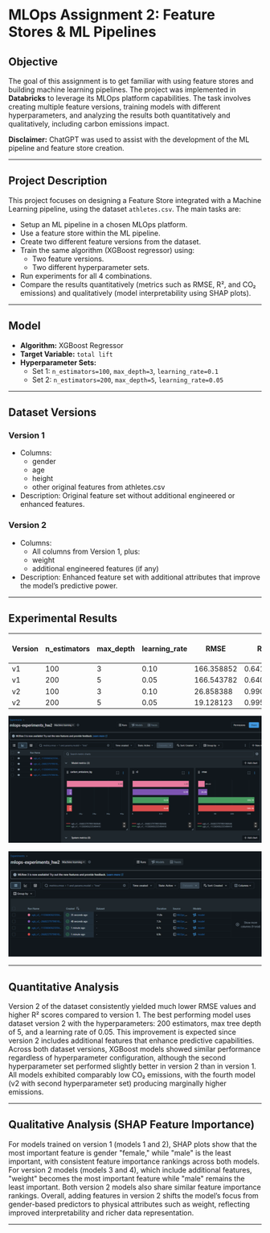 # MLOps Assignment 2: Feature Stores & ML Pipelines

## Objective
The goal of this assignment is to get familiar with using feature stores and building machine learning pipelines. The project was implemented in **Databricks** to leverage its MLOps platform capabilities. The task involves creating multiple feature versions, training models with different hyperparameters, and analyzing the results both quantitatively and qualitatively, including carbon emissions impact.

**Disclaimer:** ChatGPT was used to assist with the development of the ML pipeline and feature store creation.

---

## Project Description
This project focuses on designing a Feature Store integrated with a Machine Learning pipeline, using the dataset `athletes.csv`. The main tasks are:

- Setup an ML pipeline in a chosen MLOps platform.
- Use a feature store within the ML pipeline.
- Create two different feature versions from the dataset.
- Train the same algorithm (XGBoost regressor) using:
  - Two feature versions.
  - Two different hyperparameter sets.
- Run experiments for all 4 combinations.
- Compare the results quantitatively (metrics such as RMSE, R², and CO₂ emissions) and qualitatively (model interpretability using SHAP plots).

---

## Model

- **Algorithm:** XGBoost Regressor
- **Target Variable:** `total lift`
- **Hyperparameter Sets:**
  - Set 1: `n_estimators=100`, `max_depth=3`, `learning_rate=0.1`
  - Set 2: `n_estimators=200`, `max_depth=5`, `learning_rate=0.05`

---

## Dataset Versions

### Version 1
- Columns:
  - gender
  - age
  - height
  - other original features from athletes.csv
- Description: Original feature set without additional engineered or enhanced features.

### Version 2
- Columns:
  - All columns from Version 1, plus:
  - weight
  - additional engineered features (if any)
- Description: Enhanced feature set with additional attributes that improve the model’s predictive power.

---

## Experimental Results

| Version | n_estimators | max_depth | learning_rate | RMSE       | R²       | CO₂ Emissions (kg) |
|---------|--------------|-----------|---------------|------------|----------|--------------------|
| v1      | 100          | 3         | 0.10          | 166.358852 | 0.641063 | 0.000004           |
| v1      | 200          | 5         | 0.05          | 166.543782 | 0.640264 | 0.000004           |
| v2      | 100          | 3         | 0.10          | 26.858388  | 0.990592 | 0.000004           |
| v2      | 200          | 5         | 0.05          | 19.128123  | 0.995228 | 0.000041           |

![Performance Plots](xgb_plots.png)

![Runtimes](xgb_runtimes.png)

---

## Quantitative Analysis
Version 2 of the dataset consistently yielded much lower RMSE values and higher R² scores compared to version 1. The best performing model uses dataset version 2 with the hyperparameters: 200 estimators, max tree depth of 5, and a learning rate of 0.05. This improvement is expected since version 2 includes additional features that enhance predictive capabilities. Across both dataset versions, XGBoost models showed similar performance regardless of hyperparameter configuration, although the second hyperparameter set performed slightly better in version 2 than in version 1. All models exhibited comparably low CO₂ emissions, with the fourth model (v2 with second hyperparameter set) producing marginally higher emissions.

---

## Qualitative Analysis (SHAP Feature Importance)
For models trained on version 1 (models 1 and 2), SHAP plots show that the most important feature is gender "female," while "male" is the least important, with consistent feature importance rankings across both models. For version 2 models (models 3 and 4), which include additional features, "weight" becomes the most important feature while "male" remains the least important. Both version 2 models also share similar feature importance rankings. Overall, adding features in version 2 shifts the model’s focus from gender-based predictors to physical attributes such as weight, reflecting improved interpretability and richer data representation.

---